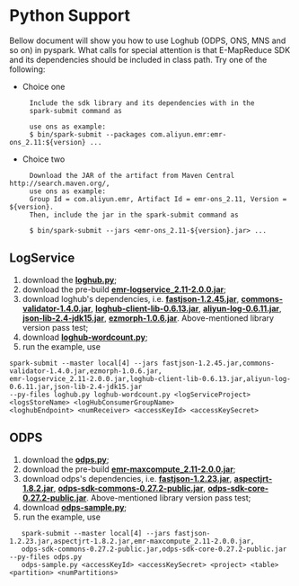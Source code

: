 # Python Support

Bellow document will show you how to use Loghub (ODPS, ONS, MNS and so on) in pyspark. What calls for special attention is that E-MapReduce SDK and its dependencies should be included in class path. Try one of the following:

- Choice one

```
     Include the sdk library and its dependencies with in the
     spark-submit command as

     use ons as example:
     $ bin/spark-submit --packages com.aliyun.emr:emr-ons_2.11:${version} ...
```  

- Choice two

```
	 Download the JAR of the artifact from Maven Central http://search.maven.org/,
	 use ons as example:
     Group Id = com.aliyun.emr, Artifact Id = emr-ons_2.11, Version = ${version}.
     Then, include the jar in the spark-submit command as

     $ bin/spark-submit --jars <emr-ons_2.11-${version}.jar> ...
```

## LogService

1. download the [**loghub.py**](https://github.com/aliyun/aliyun-emapreduce-sdk/blob/master-2.x/external/emr-logservice/src/main/python/pyspark/streaming/loghub.py);
2. download the pre-build [**emr-logservice_2.11-2.0.0.jar**](http://central.maven.org/maven2/com/aliyun/emr/emr-logservice_2.11/2.0.0/emr-logservice_2.11-2.0.0.jar);
3. download loghub's dependencies, i.e. [**fastjson-1.2.45.jar**](http://central.maven.org/maven2/com/alibaba/fastjson/1.2.45/fastjson-1.2.45.jar), [**commons-validator-1.4.0.jar**](http://central.maven.org/maven2/commons-validator/commons-validator/1.4.0/commons-validator-1.4.0.jar), [**loghub-client-lib-0.6.13.jar**](http://central.maven.org/maven2/com/aliyun/openservices/loghub-client-lib/0.6.13/loghub-client-lib-0.6.13.jar), [**aliyun-log-0.6.11.jar**](http://central.maven.org/maven2/com/aliyun/openservices/aliyun-log/0.6.11/aliyun-log-0.6.11.jar), [**json-lib-2.4-jdk15.jar**](http://central.maven.org/maven2/net/sf/json-lib/json-lib/2.4/json-lib-2.4-jdk15.jar),  [**ezmorph-1.0.6.jar**](http://central.maven.org/maven2/net/sf/ezmorph/ezmorph/1.0.6/ezmorph-1.0.6.jar). Above-mentioned library version pass test;
4. download [**loghub-wordcount.py**](https://github.com/aliyun/aliyun-emapreduce-sdk/blob/master-2.x/examples/src/main/python/streaming/loghub-wordcount.py);
5. run the example, use 
```
spark-submit --master local[4] --jars fastjson-1.2.45.jar,commons-validator-1.4.0.jar,ezmorph-1.0.6.jar,
emr-logservice_2.11-2.0.0.jar,loghub-client-lib-0.6.13.jar,aliyun-log-0.6.11.jar,json-lib-2.4-jdk15.jar
--py-files loghub.py loghub-wordcount.py <logServiceProject> <logsStoreName> <logHubConsumerGroupName> 
<loghubEndpoint> <numReceiver> <accessKeyId> <accessKeySecret>
```

## ODPS

1. download the [**odps.py**](https://github.com/aliyun/aliyun-emapreduce-sdk/blob/master-2.x/external/emr-maxcompute/src/main/python/pyspark/odps.py);
2. download the pre-build [**emr-maxcompute_2.11-2.0.0.jar**](http://central.maven.org/maven2/com/aliyun/emr/emr-maxcompute_2.11/2.0.0/emr-maxcompute_2.11-2.0.0.jar);
3. download odps's dependencies, i.e. [**fastjson-1.2.23.jar**](http://mvnrepository.com/artifact/com.alibaba/fastjson/1.2.23), [**aspectjrt-1.8.2.jar**](http://mvnrepository.com/artifact/org.aspectj/aspectjrt/1.8.2), [**odps-sdk-commons-0.27.2-public.jar**](http://mvnrepository.com/artifact/com.aliyun.odps/odps-sdk-commons/0.27.2-public), [**odps-sdk-core-0.27.2-public.jar**](http://mvnrepository.com/artifact/com.aliyun.odps/odps-sdk-core/0.27.2-public). Above-mentioned library version pass test;
4. download [**odps-sample.py**](https://github.com/aliyun/aliyun-emapreduce-sdk/blob/master/examples/src/main/python/odps-sample.py);
5. run the example, use
```
   spark-submit --master local[4] --jars fastjson-1.2.23.jar,aspectjrt-1.8.2.jar,emr-maxcompute_2.11-2.0.0.jar,
   odps-sdk-commons-0.27.2-public.jar,odps-sdk-core-0.27.2-public.jar --py-files odps.py  
   odps-sample.py <accessKeyId> <accessKeySecret> <project> <table> <partition> <numPartitions>
```
